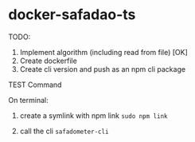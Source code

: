 # docker-safadao-ts


TODO:

1. Implement algorithm (including read from file) [OK]
2. Create dockerfile
3. Create cli version and push as an npm cli package

TEST Command

On terminal:
1. create a symlink with npm link
`sudo npm link`

2. call the cli
`safadometer-cli`
